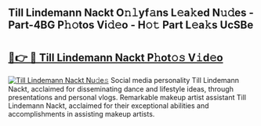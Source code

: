## Till Lindemann Nackt O𝚗𝚕yf𝚊ns L𝚎a𝚔ed N𝚞𝚍es - Part-4BG P𝚑𝚘tos Vi𝚍𝚎o - H𝚘𝚝 Part L𝚎a𝚔s UcSBe

# <h2><a href="http://kfeb1sa.oniu.top/?m=Till+Lindemann+Nackt">🔗👉 🔴 Till Lindemann Nackt P𝚑ot𝚘𝚜 V𝚒d𝚎o</a></h2>

[![Till Lindemann Nackt Nu𝚍e𝚜](https://i.imgur.com/0qMVB7G.gif)](http://kfeb1sa.oniu.top/?m=Till+Lindemann+Nackt)
Social media personality Till Lindemann Nackt, acclaimed for disseminating dance and lifestyle ideas, through presentations and personal vlogs. Remarkable makeup artist assistant Till Lindemann Nackt, acclaimed for their exceptional abilities and accomplishments in assisting makeup artists.  
